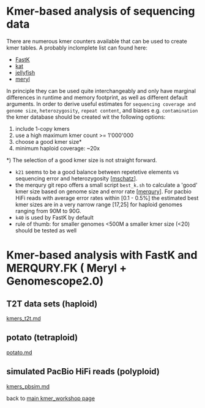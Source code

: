 
# Kmer-based analysis of sequencing data 

There are numerous kmer counters available that can be used to create kmer tables. A probably inclomplete list 
can found here:
 * [FastK](https://github.com/thegenemyers/FASTK)
 * [kat](https://github.com/TGAC/KAT)
 * [jellyfish](https://github.com/gmarcais/Jellyfish)
 * [meryl](https://github.com/marbl/meryl)

In principle they can be used quite interchangeably and only have marginal differences in runtime and memory footprint, 
as well as different default arguments. In order to derive useful estimates for `sequencing coverage and genome size`, `heterozygosity`, 
`repeat content`, and biases e.g. `contamination` the kmer database should be created wit the following options:
   1. include 1-copy kmers
   2. use a high maximum kmer count >= 1'000'000
   3. choose a good kmer size*
   4. minimum haploid coverage: ~20x

*) The selection of a good kmer size is not straight forward. 

* `k21` seems to be a good balance between repetetive elements vs sequencing error and heterozygosity [[mschatz](https://github.com/schatzlab/genomescope/issues/32)]. 
* the merqury git repo offers a small script `best_k.sh` to calculate a 'good' kmer size based on genome size and error rate [[merqury](https://github.com/marbl/merqury/blob/master/best_k.sh)]. For pacbio HiFi reads with average error rates within [0.1 - 0.5%] the estimated best kmer sizes are in a very narrow range [17,25] for haploid genomes ranging from 90M to 90G. 
* `k40` is used by FastK by default
* rule of thumb: for smaller genomes <500M a smaller kmer size (<20) should be tested as well

# Kmer-based analysis with FastK and MERQURY.FK ( Meryl + Genomescope2.0)

## T2T data sets (haploid)

[kmers_t2t.md](kmers_t2t.md)

## potato (tetraploid)

[potato.md](potato.md)

## simulated PacBio HiFi reads (polyploid)

[kmers_pbsim.md](kmers_pbsim.md)


back to [main kmer_workshop page](https://github.com/NBISweden/workshop-kmer-analysis)